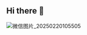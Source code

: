 ## Hi there 👋

<!--
**UPLY-AI/UPLY-AI** is a ✨ _special_ ✨ repository because its `README.md` (this file) appears on your GitHub profile.

Here are some ideas to get you started:

- 🔭 I’m currently working on ...
- 🌱 I’m currently learning ...
- 👯 I’m looking to collaborate on ...
- 🤔 I’m looking for help with ...
- 💬 Ask me about ...
- 📫 How to reach me: ...
- 😄 Pronouns: ...
- ⚡ Fun fact: ...
-->
![微信图片_20250220105505](https://github.com/user-attachments/assets/c7ef6287-daf9-4d5d-871a-261cd5a0a9ce)
